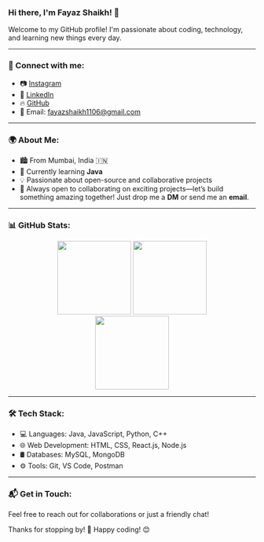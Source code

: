 ### Hi there, I'm Fayaz Shaikh! 👋

Welcome to my GitHub profile! I'm passionate about coding, technology, and learning new things every day. 

---

### 🔗 Connect with me:
- 📷 [Instagram](https://www.instagram.com/fayaz_5506)
- 💼 [LinkedIn](https://www.linkedin.com/in/fayaz-shaikh)
- 🔥 [GitHub](https://github.com/Fayaz5506)
- 📧 Email: fayazshaikh1106@gmail.com

---

### 🌍 About Me:
- 🏙️ From Mumbai, India 🇮🇳
- 🚀 Currently learning **Java**
- 💡 Passionate about open-source and collaborative projects
- 🤝 Always open to collaborating on exciting projects—let’s build something amazing together! Just drop me a **DM** or send me an **email**.

---

### 📊 GitHub Stats:
<div align="center">
  <img src="https://github-readme-stats.vercel.app/api?username=Fayaz5506&show_icons=true&theme=tokyonight&hide=issues&hide_rank=false" height="150"/>
  <img src="https://github-readme-streak-stats.herokuapp.com/?user=Fayaz5506&theme=tokyonight" height="150"/>
</div>

<div align="center">
  <img src="https://github-readme-stats.vercel.app/api/top-langs/?username=Fayaz5506&layout=compact&theme=tokyonight" height="150"/>
</div>

---

### 🛠️ Tech Stack:
- 💻 Languages: Java, JavaScript, Python, C++
- 🌐 Web Development: HTML, CSS, React.js, Node.js
- 🛢️ Databases: MySQL, MongoDB
- ⚙️ Tools: Git, VS Code, Postman

---

### 📬 Get in Touch:
Feel free to reach out for collaborations or just a friendly chat!

Thanks for stopping by! 🚀 Happy coding! 😊





